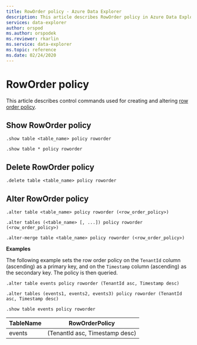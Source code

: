 ```yaml
---
title: RowOrder policy - Azure Data Explorer
description: This article describes RowOrder policy in Azure Data Explorer.
services: data-explorer
author: orspod
ms.author: orspodek
ms.reviewer: rkarlin
ms.service: data-explorer
ms.topic: reference
ms.date: 02/24/2020
---
```

# RowOrder policy

This article describes control commands used for creating and altering [row order policy](../management/roworderpolicy.md).

## Show RowOrder policy

```kusto
.show table <table_name> policy roworder

.show table * policy roworder
```

## Delete RowOrder policy

```kusto
.delete table <table_name> policy roworder
```

## Alter RowOrder policy

```kusto
.alter table <table_name> policy roworder (<row_order_policy>)

.alter tables (<table_name> [, ...]) policy roworder (<row_order_policy>)

.alter-merge table <table_name> policy roworder (<row_order_policy>)
```

**Examples** 

The following example sets the row order policy on the `TenantId` column (ascending) as a primary key, 
and on the `Timestamp` column (ascending) as the secondary key. The policy is then queried.

```kusto
.alter table events policy roworder (TenantId asc, Timestamp desc)

.alter tables (events1, events2, events3) policy roworder (TenantId asc, Timestamp desc)

.show table events policy roworder 
```

|TableName|RowOrderPolicy| 
|---|---|
|events|(TenantId asc, Timestamp desc)|
